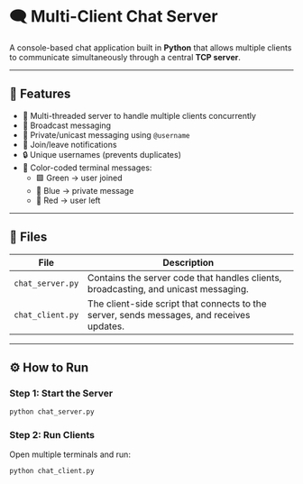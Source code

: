 # 🗨️ Multi-Client Chat Server 

A console-based chat application built in **Python** that allows multiple clients to communicate simultaneously through a central **TCP server**.  

---

## 🚀 Features
- 📡 Multi-threaded server to handle multiple clients concurrently
- 📢 Broadcast messaging
- 💌 Private/unicast messaging using `@username`
- 🔔 Join/leave notifications
- 🔒 Unique usernames (prevents duplicates)    
- 🌈 Color-coded terminal messages:
  - 🟩 Green → user joined  
  - 🔵 Blue → private message  
  - 🔴 Red → user left   

---

## 🧩 Files
| File | Description |
|------|--------------|
| `chat_server.py` | Contains the server code that handles clients, broadcasting, and unicast messaging. |
| `chat_client.py` | The client-side script that connects to the server, sends messages, and receives updates. |

---

## ⚙️ How to Run

### Step 1: Start the Server
```bash
python chat_server.py
```
### Step 2: Run Clients
Open multiple terminals and run:
```bash
python chat_client.py
```
